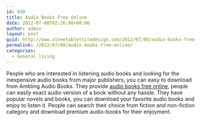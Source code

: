 ```yaml
---
id: 930
title: Audio Books Free Online
date: 2012-07-08T02:26:00+00:00
author: admin
layout: post
guid: http://www.stonetabletsitedesign.com/2012/07/08/audio-books-free-online/
permalink: /2012/07/08/audio-books-free-online/
categories:
  - General living
---
```

People who are interested in listening audio books and looking for the inexpensive audio books from major publishers, you can easy to download from Ambling Audio Books. They provide [audio books free online](http://amblingbooks.com/), people can easily exact audio version of a book without any hassle. They have popular novels and books, you can download your favorite audio books and enjoy to listen it. People can search their choice from fiction and non-fiction category and download premium audio-books for their enjoyment.